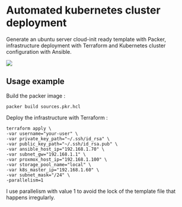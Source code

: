# Automated kubernetes cluster deployment

Generate an ubuntu server cloud-init ready template with Packer, infrastructure deployment with Terraform and Kubernetes cluster configuration with Ansible. 


![](https://i.imgur.com/BOMDCMB.png)

## Usage example

Build the packer image :
```
packer build sources.pkr.hcl
```

Deploy the infrastructure with Terraform :
```
terraform apply \
-var username="your-user" \
-var private_key_path="~/.ssh/id_rsa" \
-var public_key_path="~/.ssh/id_rsa.pub" \
-var ansible_host_ip="192.168.1.70" \
-var subnet_gw="192.168.1.1" \
-var proxmox_host_ip="192.168.1.100" \
-var storage_pool_name="local" \
-var k8s_master_ip="192.168.1.60" \
-var subnet_mask="/24" \
-parallelism=1
```
I use parallelism with value 1 to avoid the lock of the template file that happens irregularly.
